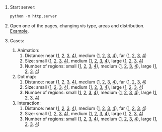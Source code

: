 1. Start server: 

   ``` python 
   python -m http.server
   ```

2. Open one of the pages, changing vis type, areas and distribution. [Example](http://localhost:8000/dotmap.html?polygon=./synthetic-data/data/distance/distance_far.geojson&distribution=./synthetic-data/data/distance/distance.json).

3. Cases:

   1. Animation:
      1. Distance: near ([1](http://localhost:8000/hops.html?polygon=./synthetic-data/data/distance/distance_near.geojson&distribution=./synthetic-data/data/distance/distance_1.json), [2](http://localhost:8000/hops.html?polygon=./synthetic-data/data/distance/distance_near.geojson&distribution=./synthetic-data/data/distance/distance_2.json), [3](http://localhost:8000/hops.html?polygon=./synthetic-data/data/distance/distance_near.geojson&distribution=./synthetic-data/data/distance/distance_3.json), [4](http://localhost:8000/hops.html?polygon=./synthetic-data/data/distance/distance_near.geojson&distribution=./synthetic-data/data/distance/distance_4.json)), medium ([1](http://localhost:8000/hops.html?polygon=./synthetic-data/data/distance/distance_medium.geojson&distribution=./synthetic-data/data/distance/distance_1.json), [2](http://localhost:8000/hops.html?polygon=./synthetic-data/data/distance/distance_medium.geojson&distribution=./synthetic-data/data/distance/distance_2.json), [3](http://localhost:8000/hops.html?polygon=./synthetic-data/data/distance/distance_medium.geojson&distribution=./synthetic-data/data/distance/distance_3.json), [4](http://localhost:8000/hops.html?polygon=./synthetic-data/data/distance/distance_medium.geojson&distribution=./synthetic-data/data/distance/distance_4.json)), far ([1](http://localhost:8000/hops.html?polygon=./synthetic-data/data/distance/distance_far.geojson&distribution=./synthetic-data/data/distance/distance_1.json), [2](http://localhost:8000/hops.html?polygon=./synthetic-data/data/distance/distance_far.geojson&distribution=./synthetic-data/data/distance/distance_2.json), [3](http://localhost:8000/hops.html?polygon=./synthetic-data/data/distance/distance_far.geojson&distribution=./synthetic-data/data/distance/distance_3.json), [4](http://localhost:8000/hops.html?polygon=./synthetic-data/data/distance/distance_far.geojson&distribution=./synthetic-data/data/distance/distance_4.json))
      2. Size: small ([1](http://localhost:8000/hops.html?polygon=./synthetic-data/data/size/size_small.geojson&distribution=./synthetic-data/data/size/size_1.json), [2](http://localhost:8000/hops.html?polygon=./synthetic-data/data/size/size_small.geojson&distribution=./synthetic-data/data/size/size_2.json), [3](http://localhost:8000/hops.html?polygon=./synthetic-data/data/size/size_small.geojson&distribution=./synthetic-data/data/size/size_3.json), [4](http://localhost:8000/hops.html?polygon=./synthetic-data/data/size/size_small.geojson&distribution=./synthetic-data/data/size/size_4.json)), medium ([1](http://localhost:8000/hops.html?polygon=./synthetic-data/data/size/size_medium.geojson&distribution=./synthetic-data/data/size/size_1.json), [2](http://localhost:8000/hops.html?polygon=./synthetic-data/data/size/size_medium.geojson&distribution=./synthetic-data/data/size/size_2.json), [3](http://localhost:8000/hops.html?polygon=./synthetic-data/data/size/size_medium.geojson&distribution=./synthetic-data/data/size/size_3.json), [4](http://localhost:8000/hops.html?polygon=./synthetic-data/data/size/size_medium.geojson&distribution=./synthetic-data/data/size/size_4.json)), large ([1](http://localhost:8000/hops.html?polygon=./synthetic-data/data/size/size_large.geojson&distribution=./synthetic-data/data/size/size_1.json), [2](http://localhost:8000/hops.html?polygon=./synthetic-data/data/size/size_large.geojson&distribution=./synthetic-data/data/size/size_2.json), [3](http://localhost:8000/hops.html?polygon=./synthetic-data/data/size/size_large.geojson&distribution=./synthetic-data/data/size/size_3.json), [4](http://localhost:8000/hops.html?polygon=./synthetic-data/data/size/size_large.geojson&distribution=./synthetic-data/data/size/size_4.json))
      3. Number of regions: small ([1](http://localhost:8000/hops.html?polygon=./synthetic-data/data/number_regions/number_regions_small.geojson&distribution=./synthetic-data/data/number_regions/number_regions_1.json), [2](http://localhost:8000/hops.html?polygon=./synthetic-data/data/number_regions/number_regions_small.geojson&distribution=./synthetic-data/data/number_regions/number_regions_2.json), [3](http://localhost:8000/hops.html?polygon=./synthetic-data/data/number_regions/number_regions_small.geojson&distribution=./synthetic-data/data/number_regions/number_regions_3.json), [4](http://localhost:8000/hops.html?polygon=./synthetic-data/data/number_regions/number_regions_small.geojson&distribution=./synthetic-data/data/number_regions/number_regions_4.json)), medium ([1](http://localhost:8000/hops.html?polygon=./synthetic-data/data/number_regions/number_regions_medium.geojson&distribution=./synthetic-data/data/number_regions/number_regions_1.json), [2](http://localhost:8000/hops.html?polygon=./synthetic-data/data/number_regions/number_regions_medium.geojson&distribution=./synthetic-data/data/number_regions/number_regions_2.json), [3](http://localhost:8000/hops.html?polygon=./synthetic-data/data/number_regions/number_regions_medium.geojson&distribution=./synthetic-data/data/number_regions/number_regions_3.json), [4](http://localhost:8000/hops.html?polygon=./synthetic-data/data/number_regions/number_regions_medium.geojson&distribution=./synthetic-data/data/number_regions/number_regions_4.json)), large ([1](http://localhost:8000/hops.html?polygon=./synthetic-data/data/number_regions/number_regions_large.geojson&distribution=./synthetic-data/data/number_regions/number_regions_1.json), [2](http://localhost:8000/hops.html?polygon=./synthetic-data/data/number_regions/number_regions_large.geojson&distribution=./synthetic-data/data/number_regions/number_regions_2.json), [3](http://localhost:8000/hops.html?polygon=./synthetic-data/data/number_regions/number_regions_large.geojson&distribution=./synthetic-data/data/number_regions/number_regions_3.json), [4](http://localhost:8000/hops.html?polygon=./synthetic-data/data/number_regions/number_regions_large.geojson&distribution=./synthetic-data/data/number_regions/number_regions_4.json))
   2. Dot map:
      1. Distance: near ([1](http://localhost:8000/dotmap.html?polygon=./synthetic-data/data/distance/distance_near.geojson&distribution=./synthetic-data/data/distance/distance_1.json), [2](http://localhost:8000/dotmap.html?polygon=./synthetic-data/data/distance/distance_near.geojson&distribution=./synthetic-data/data/distance/distance_2.json), [3](http://localhost:8000/dotmap.html?polygon=./synthetic-data/data/distance/distance_near.geojson&distribution=./synthetic-data/data/distance/distance_3.json), [4](http://localhost:8000/dotmap.html?polygon=./synthetic-data/data/distance/distance_near.geojson&distribution=./synthetic-data/data/distance/distance_4.json)), medium ([1](http://localhost:8000/dotmap.html?polygon=./synthetic-data/data/distance/distance_medium.geojson&distribution=./synthetic-data/data/distance/distance_1.json), [2](http://localhost:8000/dotmap.html?polygon=./synthetic-data/data/distance/distance_medium.geojson&distribution=./synthetic-data/data/distance/distance_2.json), [3](http://localhost:8000/dotmap.html?polygon=./synthetic-data/data/distance/distance_medium.geojson&distribution=./synthetic-data/data/distance/distance_3.json), [4](http://localhost:8000/dotmap.html?polygon=./synthetic-data/data/distance/distance_medium.geojson&distribution=./synthetic-data/data/distance/distance_4.json)), far ([1](http://localhost:8000/dotmap.html?polygon=./synthetic-data/data/distance/distance_far.geojson&distribution=./synthetic-data/data/distance/distance_1.json), [2](http://localhost:8000/dotmap.html?polygon=./synthetic-data/data/distance/distance_far.geojson&distribution=./synthetic-data/data/distance/distance_2.json), [3](http://localhost:8000/dotmap.html?polygon=./synthetic-data/data/distance/distance_far.geojson&distribution=./synthetic-data/data/distance/distance_3.json), [4](http://localhost:8000/dotmap.html?polygon=./synthetic-data/data/distance/distance_far.geojson&distribution=./synthetic-data/data/distance/distance_4.json))
      2. Size: small ([1](http://localhost:8000/dotmap.html?polygon=./synthetic-data/data/size/size_small.geojson&distribution=./synthetic-data/data/size/size_1.json), [2](http://localhost:8000/dotmap.html?polygon=./synthetic-data/data/size/size_small.geojson&distribution=./synthetic-data/data/size/size_2.json), [3](http://localhost:8000/dotmap.html?polygon=./synthetic-data/data/size/size_small.geojson&distribution=./synthetic-data/data/size/size_3.json), [4](http://localhost:8000/dotmap.html?polygon=./synthetic-data/data/size/size_small.geojson&distribution=./synthetic-data/data/size/size_4.json)), medium ([1](http://localhost:8000/dotmap.html?polygon=./synthetic-data/data/size/size_medium.geojson&distribution=./synthetic-data/data/size/size_1.json), [2](http://localhost:8000/dotmap.html?polygon=./synthetic-data/data/size/size_medium.geojson&distribution=./synthetic-data/data/size/size_2.json), [3](http://localhost:8000/dotmap.html?polygon=./synthetic-data/data/size/size_medium.geojson&distribution=./synthetic-data/data/size/size_3.json), [4](http://localhost:8000/dotmap.html?polygon=./synthetic-data/data/size/size_medium.geojson&distribution=./synthetic-data/data/size/size_4.json)), large ([1](http://localhost:8000/dotmap.html?polygon=./synthetic-data/data/size/size_large.geojson&distribution=./synthetic-data/data/size/size_1.json), [2](http://localhost:8000/dotmap.html?polygon=./synthetic-data/data/size/size_large.geojson&distribution=./synthetic-data/data/size/size_2.json), [3](http://localhost:8000/dotmap.html?polygon=./synthetic-data/data/size/size_large.geojson&distribution=./synthetic-data/data/size/size_3.json), [4](http://localhost:8000/dotmap.html?polygon=./synthetic-data/data/size/size_large.geojson&distribution=./synthetic-data/data/size/size_4.json))
      3. Number of regions: small ([1](http://localhost:8000/dotmap.html?polygon=./synthetic-data/data/number_regions/number_regions_small.geojson&distribution=./synthetic-data/data/number_regions/number_regions_1.json), [2](http://localhost:8000/dotmap.html?polygon=./synthetic-data/data/number_regions/number_regions_small.geojson&distribution=./synthetic-data/data/number_regions/number_regions_2.json), [3](http://localhost:8000/dotmap.html?polygon=./synthetic-data/data/number_regions/number_regions_small.geojson&distribution=./synthetic-data/data/number_regions/number_regions_3.json), [4](http://localhost:8000/dotmap.html?polygon=./synthetic-data/data/number_regions/number_regions_small.geojson&distribution=./synthetic-data/data/number_regions/number_regions_4.json)), medium ([1](http://localhost:8000/dotmap.html?polygon=./synthetic-data/data/number_regions/number_regions_medium.geojson&distribution=./synthetic-data/data/number_regions/number_regions_1.json), [2](http://localhost:8000/dotmap.html?polygon=./synthetic-data/data/number_regions/number_regions_medium.geojson&distribution=./synthetic-data/data/number_regions/number_regions_2.json), [3](http://localhost:8000/dotmap.html?polygon=./synthetic-data/data/number_regions/number_regions_medium.geojson&distribution=./synthetic-data/data/number_regions/number_regions_3.json), [4](http://localhost:8000/dotmap.html?polygon=./synthetic-data/data/number_regions/number_regions_medium.geojson&distribution=./synthetic-data/data/number_regions/number_regions_4.json)), large ([1](http://localhost:8000/dotmap.html?polygon=./synthetic-data/data/number_regions/number_regions_large.geojson&distribution=./synthetic-data/data/number_regions/number_regions_1.json), [2](http://localhost:8000/dotmap.html?polygon=./synthetic-data/data/number_regions/number_regions_large.geojson&distribution=./synthetic-data/data/number_regions/number_regions_2.json), [3](http://localhost:8000/dotmap.html?polygon=./synthetic-data/data/number_regions/number_regions_large.geojson&distribution=./synthetic-data/data/number_regions/number_regions_3.json), [4](http://localhost:8000/dotmap.html?polygon=./synthetic-data/data/number_regions/number_regions_large.geojson&distribution=./synthetic-data/data/number_regions/number_regions_4.json))
   3. Interaction:
      1. Distance: near ([1](http://localhost:8000/interaction.html?polygon=./synthetic-data/data/distance/distance_near.geojson&distribution=./synthetic-data/data/distance/distance_1.json), [2](http://localhost:8000/interaction.html?polygon=./synthetic-data/data/distance/distance_near.geojson&distribution=./synthetic-data/data/distance/distance_2.json), [3](http://localhost:8000/interaction.html?polygon=./synthetic-data/data/distance/distance_near.geojson&distribution=./synthetic-data/data/distance/distance_3.json), [4](http://localhost:8000/interaction.html?polygon=./synthetic-data/data/distance/distance_near.geojson&distribution=./synthetic-data/data/distance/distance_4.json)), medium ([1](http://localhost:8000/interaction.html?polygon=./synthetic-data/data/distance/distance_medium.geojson&distribution=./synthetic-data/data/distance/distance_1.json), [2](http://localhost:8000/interaction.html?polygon=./synthetic-data/data/distance/distance_medium.geojson&distribution=./synthetic-data/data/distance/distance_2.json), [3](http://localhost:8000/interaction.html?polygon=./synthetic-data/data/distance/distance_medium.geojson&distribution=./synthetic-data/data/distance/distance_3.json), [4](http://localhost:8000/interaction.html?polygon=./synthetic-data/data/distance/distance_medium.geojson&distribution=./synthetic-data/data/distance/distance_4.json)), far ([1](http://localhost:8000/interaction.html?polygon=./synthetic-data/data/distance/distance_far.geojson&distribution=./synthetic-data/data/distance/distance_1.json), [2](http://localhost:8000/interaction.html?polygon=./synthetic-data/data/distance/distance_far.geojson&distribution=./synthetic-data/data/distance/distance_2.json), [3](http://localhost:8000/interaction.html?polygon=./synthetic-data/data/distance/distance_far.geojson&distribution=./synthetic-data/data/distance/distance_3.json), [4](http://localhost:8000/interaction.html?polygon=./synthetic-data/data/distance/distance_far.geojson&distribution=./synthetic-data/data/distance/distance_4.json))
      2. Size: small ([1](http://localhost:8000/interaction.html?polygon=./synthetic-data/data/size/size_small.geojson&distribution=./synthetic-data/data/size/size_1.json), [2](http://localhost:8000/interaction.html?polygon=./synthetic-data/data/size/size_small.geojson&distribution=./synthetic-data/data/size/size_2.json), [3](http://localhost:8000/interaction.html?polygon=./synthetic-data/data/size/size_small.geojson&distribution=./synthetic-data/data/size/size_3.json), [4](http://localhost:8000/interaction.html?polygon=./synthetic-data/data/size/size_small.geojson&distribution=./synthetic-data/data/size/size_4.json)), medium ([1](http://localhost:8000/interaction.html?polygon=./synthetic-data/data/size/size_medium.geojson&distribution=./synthetic-data/data/size/size_1.json), [2](http://localhost:8000/interaction.html?polygon=./synthetic-data/data/size/size_medium.geojson&distribution=./synthetic-data/data/size/size_2.json), [3](http://localhost:8000/interaction.html?polygon=./synthetic-data/data/size/size_medium.geojson&distribution=./synthetic-data/data/size/size_3.json), [4](http://localhost:8000/interaction.html?polygon=./synthetic-data/data/size/size_medium.geojson&distribution=./synthetic-data/data/size/size_4.json)), large ([1](http://localhost:8000/interaction.html?polygon=./synthetic-data/data/size/size_large.geojson&distribution=./synthetic-data/data/size/size_1.json), [2](http://localhost:8000/interaction.html?polygon=./synthetic-data/data/size/size_large.geojson&distribution=./synthetic-data/data/size/size_2.json), [3](http://localhost:8000/interaction.html?polygon=./synthetic-data/data/size/size_large.geojson&distribution=./synthetic-data/data/size/size_3.json), [4](http://localhost:8000/interaction.html?polygon=./synthetic-data/data/size/size_large.geojson&distribution=./synthetic-data/data/size/size_4.json))
      3. Number of regions: small ([1](http://localhost:8000/interaction.html?polygon=./synthetic-data/data/number_regions/number_regions_small.geojson&distribution=./synthetic-data/data/number_regions/number_regions_1.json), [2](http://localhost:8000/interaction.html?polygon=./synthetic-data/data/number_regions/number_regions_small.geojson&distribution=./synthetic-data/data/number_regions/number_regions_2.json), [3](http://localhost:8000/interaction.html?polygon=./synthetic-data/data/number_regions/number_regions_small.geojson&distribution=./synthetic-data/data/number_regions/number_regions_3.json), [4](http://localhost:8000/interaction.html?polygon=./synthetic-data/data/number_regions/number_regions_small.geojson&distribution=./synthetic-data/data/number_regions/number_regions_4.json)), medium ([1](http://localhost:8000/interaction.html?polygon=./synthetic-data/data/number_regions/number_regions_medium.geojson&distribution=./synthetic-data/data/number_regions/number_regions_1.json), [2](http://localhost:8000/interaction.html?polygon=./synthetic-data/data/number_regions/number_regions_medium.geojson&distribution=./synthetic-data/data/number_regions/number_regions_2.json), [3](http://localhost:8000/interaction.html?polygon=./synthetic-data/data/number_regions/number_regions_medium.geojson&distribution=./synthetic-data/data/number_regions/number_regions_3.json), [4](http://localhost:8000/interaction.html?polygon=./synthetic-data/data/number_regions/number_regions_medium.geojson&distribution=./synthetic-data/data/number_regions/number_regions_4.json)), large ([1](http://localhost:8000/interaction.html?polygon=./synthetic-data/data/number_regions/number_regions_large.geojson&distribution=./synthetic-data/data/number_regions/number_regions_1.json), [2](http://localhost:8000/interaction.html?polygon=./synthetic-data/data/number_regions/number_regions_large.geojson&distribution=./synthetic-data/data/number_regions/number_regions_2.json), [3](http://localhost:8000/interaction.html?polygon=./synthetic-data/data/number_regions/number_regions_large.geojson&distribution=./synthetic-data/data/number_regions/number_regions_3.json), [4](http://localhost:8000/interaction.html?polygon=./synthetic-data/data/number_regions/number_regions_large.geojson&distribution=./synthetic-data/data/number_regions/number_regions_4.json))


